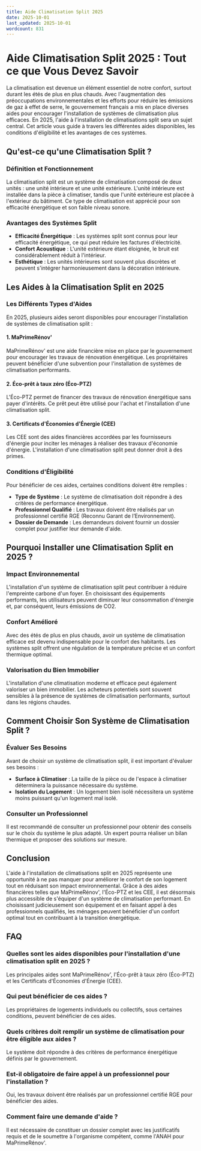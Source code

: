 ```yaml
---
title: Aide Climatisation Split 2025
date: 2025-10-01
last_updated: 2025-10-01
wordcount: 831
---
```


# Aide Climatisation Split 2025 : Tout ce que Vous Devez Savoir

La climatisation est devenue un élément essentiel de notre confort, surtout durant les étés de plus en plus chauds. Avec l'augmentation des préoccupations environnementales et les efforts pour réduire les émissions de gaz à effet de serre, le gouvernement français a mis en place diverses aides pour encourager l'installation de systèmes de climatisation plus efficaces. En 2025, l'aide à l'installation de climatisations split sera un sujet central. Cet article vous guide à travers les différentes aides disponibles, les conditions d'éligibilité et les avantages de ces systèmes.

## Qu'est-ce qu'une Climatisation Split ?

### Définition et Fonctionnement

La climatisation split est un système de climatisation composé de deux unités : une unité intérieure et une unité extérieure. L'unité intérieure est installée dans la pièce à climatiser, tandis que l'unité extérieure est placée à l'extérieur du bâtiment. Ce type de climatisation est apprécié pour son efficacité énergétique et son faible niveau sonore.

### Avantages des Systèmes Split

- **Efficacité Énergétique** : Les systèmes split sont connus pour leur efficacité énergétique, ce qui peut réduire les factures d'électricité.
- **Confort Acoustique** : L'unité extérieure étant éloignée, le bruit est considérablement réduit à l'intérieur.
- **Esthétique** : Les unités intérieures sont souvent plus discrètes et peuvent s'intégrer harmonieusement dans la décoration intérieure.

## Les Aides à la Climatisation Split en 2025

### Les Différents Types d'Aides

En 2025, plusieurs aides seront disponibles pour encourager l'installation de systèmes de climatisation split :

#### 1. MaPrimeRénov'

MaPrimeRénov' est une aide financière mise en place par le gouvernement pour encourager les travaux de rénovation énergétique. Les propriétaires peuvent bénéficier d'une subvention pour l'installation de systèmes de climatisation performants.

#### 2. Éco-prêt à taux zéro (Éco-PTZ)

L'Éco-PTZ permet de financer des travaux de rénovation énergétique sans payer d'intérêts. Ce prêt peut être utilisé pour l'achat et l'installation d'une climatisation split.

#### 3. Certificats d'Économies d'Énergie (CEE)

Les CEE sont des aides financières accordées par les fournisseurs d'énergie pour inciter les ménages à réaliser des travaux d'économie d'énergie. L'installation d'une climatisation split peut donner droit à des primes.

### Conditions d'Éligibilité

Pour bénéficier de ces aides, certaines conditions doivent être remplies :

- **Type de Système** : Le système de climatisation doit répondre à des critères de performance énergétique.
- **Professionnel Qualifié** : Les travaux doivent être réalisés par un professionnel certifié RGE (Reconnu Garant de l’Environnement).
- **Dossier de Demande** : Les demandeurs doivent fournir un dossier complet pour justifier leur demande d'aide.

## Pourquoi Installer une Climatisation Split en 2025 ?

### Impact Environnemental

L'installation d'un système de climatisation split peut contribuer à réduire l'empreinte carbone d'un foyer. En choisissant des équipements performants, les utilisateurs peuvent diminuer leur consommation d'énergie et, par conséquent, leurs émissions de CO2.

### Confort Amélioré

Avec des étés de plus en plus chauds, avoir un système de climatisation efficace est devenu indispensable pour le confort des habitants. Les systèmes split offrent une régulation de la température précise et un confort thermique optimal.

### Valorisation du Bien Immobilier

L'installation d'une climatisation moderne et efficace peut également valoriser un bien immobilier. Les acheteurs potentiels sont souvent sensibles à la présence de systèmes de climatisation performants, surtout dans les régions chaudes.

## Comment Choisir Son Système de Climatisation Split ?

### Évaluer Ses Besoins

Avant de choisir un système de climatisation split, il est important d'évaluer ses besoins :

- **Surface à Climatiser** : La taille de la pièce ou de l'espace à climatiser déterminera la puissance nécessaire du système.
- **Isolation du Logement** : Un logement bien isolé nécessitera un système moins puissant qu'un logement mal isolé.

### Consulter un Professionnel

Il est recommandé de consulter un professionnel pour obtenir des conseils sur le choix du système le plus adapté. Un expert pourra réaliser un bilan thermique et proposer des solutions sur mesure.

## Conclusion

L'aide à l'installation de climatisations split en 2025 représente une opportunité à ne pas manquer pour améliorer le confort de son logement tout en réduisant son impact environnemental. Grâce à des aides financières telles que MaPrimeRénov', l'Éco-PTZ et les CEE, il est désormais plus accessible de s'équiper d'un système de climatisation performant. En choisissant judicieusement son équipement et en faisant appel à des professionnels qualifiés, les ménages peuvent bénéficier d'un confort optimal tout en contribuant à la transition énergétique.

## FAQ

### Quelles sont les aides disponibles pour l'installation d'une climatisation split en 2025 ?

Les principales aides sont MaPrimeRénov', l'Éco-prêt à taux zéro (Éco-PTZ) et les Certificats d'Économies d'Énergie (CEE).

### Qui peut bénéficier de ces aides ?

Les propriétaires de logements individuels ou collectifs, sous certaines conditions, peuvent bénéficier de ces aides.

### Quels critères doit remplir un système de climatisation pour être éligible aux aides ?

Le système doit répondre à des critères de performance énergétique définis par le gouvernement.

### Est-il obligatoire de faire appel à un professionnel pour l'installation ?

Oui, les travaux doivent être réalisés par un professionnel certifié RGE pour bénéficier des aides.

### Comment faire une demande d'aide ?

Il est nécessaire de constituer un dossier complet avec les justificatifs requis et de le soumettre à l'organisme compétent, comme l'ANAH pour MaPrimeRénov'.
